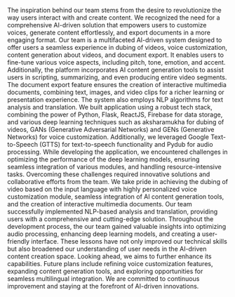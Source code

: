 The inspiration behind our team stems from the desire to revolutionize the way users interact with and create content. We recognized the need for a comprehensive AI-driven solution that empowers users to customize voices, generate content effortlessly, and export documents in a more engaging format.
                    Our team is a multifaceted AI-driven system designed to offer users a seamless experience in dubing of videos, voice customization, content generation about videos, and document export. It enables users to fine-tune various voice aspects, including pitch, tone, emotion, and accent. Additionally, the platform incorporates AI content generation tools to assist users in scripting, summarizing, and even producing entire video segments. The document export feature ensures the creation of interactive multimedia documents, combining text, images, and video clips for a richer learning or presentation experience. The system also employs NLP algorithms for text analysis and translation.
                We built application using a robust tech stack, combining the power of Python, Flask, ReactJS, Firebase for data storage, and various deep learning techniques such as aksharamukha for dubing of videos, GANs (Generative Adversarial Networks) and GENs (Generative Networks) for voice customization. Additionally, we leveraged Google Text-to-Speech (GTTS) for text-to-speech functionality and Pydub for audio processing.
                 While developing the application, we encountered challenges in optimizing the performance of the deep learning models, ensuring seamless integration of various modules, and handling resource-intensive tasks. Overcoming these challenges required innovative solutions and collaborative efforts from the team.
           We take pride in achieving the dubing of video based on the input language with highly personalized voice customization module, seamless integration of AI content generation tools, and the creation of interactive multimedia documents. Our team successfully implemented NLP-based analysis and translation, providing users with a comprehensive and cutting-edge solution.
          Throughout the development process, the our team gained valuable insights into optimizing audio processing, enhancing deep learning models, and creating a user-friendly interface. These lessons have not only improved our technical skills but also broadened our understanding of user needs in the AI-driven content creation space.
          Looking ahead, we aims to further enhance its capabilities. Future plans include refining voice customization features, expanding content generation tools, and exploring opportunities for seamless multilingual integration. We are committed to continuous improvement and staying at the forefront of AI-driven innovations.

